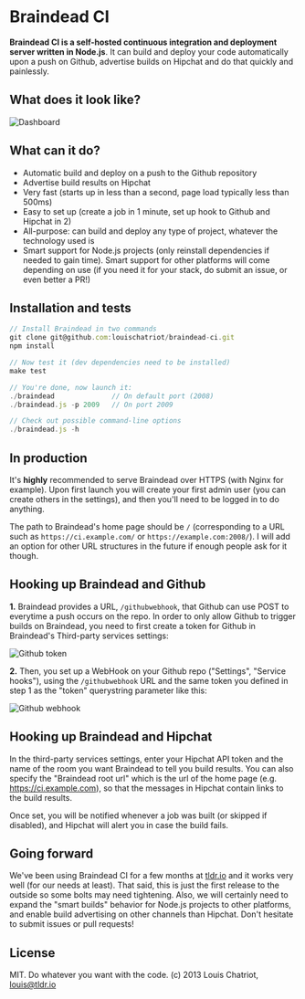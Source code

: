 Braindead CI
============

**Braindead CI is a self-hosted continuous integration and deployment
server written in Node.js**. It can build and deploy your code
automatically upon a push on Github, advertise builds on Hipchat and do that quickly and painlessly.

## What does it look like?
<img src="http://i.imgur.com/Ojq7w9Y.png" alt="Dashboard">

## What can it do?
* Automatic build and deploy on a push to the Github repository
* Advertise build results on Hipchat
* Very fast (starts up in less than a second, page load typically less than 500ms)
* Easy to set up (create a job in 1 minute, set up hook to Github and Hipchat in 2)
* All-purpose: can build and deploy any type of project, whatever the technology used
  is
* Smart support for Node.js projects (only reinstall dependencies if
  needed to gain time). Smart support for other platforms will come
depending on use (if you need it for your stack, do submit an issue, or even better a PR!)


## Installation and tests
```javascript
// Install Braindead in two commands
git clone git@github.com:louischatriot/braindead-ci.git
npm install

// Now test it (dev dependencies need to be installed)
make test

// You're done, now launch it:
./braindead              // On default port (2008)
./braindead.js -p 2009   // On port 2009

// Check out possible command-line options
./braindead.js -h
```


## In production
It's **highly** recommended to serve Braindead over HTTPS (with Nginx for example). Upon first launch you will create your first admin user (you can create others in the settings), and then you'll need to be logged in to do anything.

The path to Braindead's home page should be `/` (corresponding to a URL such as `https://ci.example.com/` or `https://example.com:2008/`). I will add an option for other URL structures in the future if enough people ask for it though.


## Hooking up Braindead and Github
**1.** Braindead provides a URL, `/githubwebhook`, that Github can use POST to everytime a push occurs on the repo. In order to only allow Github to trigger builds on Braindead, you need to first create a token for Github in Braindead's Third-party services settings:

<img src="http://i.imgur.com/iwXWwII.png" alt="Github token">

**2.** Then, you set up a WebHook on your Github repo ("Settings", "Service hooks"), using the `/githubwebhook` URL and the same token you defined in step 1 as the "token" querystring parameter like this:

<img src="http://i.imgur.com/FcVbiTw.png" alt="Github webhook">



## Hooking up Braindead and Hipchat
In the third-party services settings, enter your Hipchat API token and the name of the room you want Braindead to tell you build results. You can also specify the "Braindead root url" which is the url of the home page (e.g. https://ci.example.com), so that the messages in Hipchat contain links to the build results.

Once set, you will be notified whenever a job was built (or skipped if disabled), and Hipchat will alert you in case the build fails.


## Going forward
We've been using Braindead CI for a few months at <a href="http://tldr.io" target="_blank">tldr.io</a> and it works very well (for our needs at least). That said, this is just the first release to the outside so some bolts may need tightening. Also, we will certainly need to expand the "smart builds" behavior for Node.js projects to other platforms, and enable build advertising on other channels than Hipchat. Don't hesitate to submit issues or pull requests!


## License
MIT. Do whatever you want with the code.
(c) 2013 Louis Chatriot, louis@tldr.io
